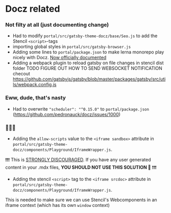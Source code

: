 # Docz related

### Not filty at all (just documenting change)
* Had to modify `portal/src/gatsby-theme-docz/base/Seo.js` to add the Stencil `<script>`-tags
* importing global styles in `portal/src/gatsby-browser.js`
* Adding some lines to `portal/package.json` to make lerna monorepo play nicely with Docz. 
[Now officially documented](https://www.docz.site/docs/usage-in-monorepo)
* Adding a webpack plugin to reload gatsby on file changes in stencil dist folder TODO FIGURE OUT HOW TO SEND WEBSOCKET NOTIFICATION checout https://github.com/gatsbyjs/gatsby/blob/master/packages/gatsby/src/utils/webpack.config.js

### Eww, dude, that's nasty
* Had to overwrite `"scheduler": "^0.15.0"` to `portal/package.json` (https://github.com/pedronauck/docz/issues/1000)

### 🤮🤮🤮
* Adding the `allow-scripts` value to the `<iframe sandbox>` attribute in 
`portal/src/gatsby-theme-docz/components/Playground/IframeWrapper.js`.

❗❗❗ This is [STRONGLY DISCOURAGED](https://developer.mozilla.org/en-US/docs/Web/HTML/Element/iframe#attr-sandbox). 
If you have any user generated content in your .mdx files, **YOU SHOULD NOT USE THIS SOLUTION 🚨** ❗❗❗

*  Adding the stencil `<script>` tag to the `<iframe srcdoc>` attribute in 
                                                                        `portal/src/gatsby-theme-docz/components/Playground/IframeWrapper.js`.

This is needed to make sure we can use Stencil's Webcomponents in an iframe context (which has its own `window` context)

 